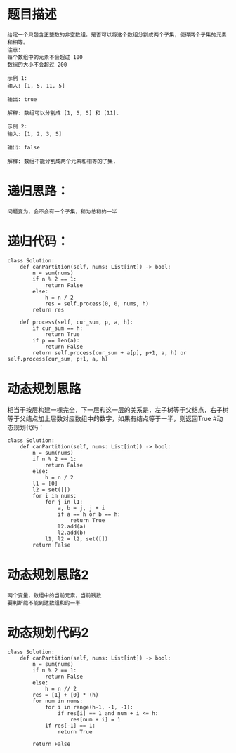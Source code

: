 # 题目描述
    给定一个只包含正整数的非空数组。是否可以将这个数组分割成两个子集，使得两个子集的元素和相等。
    注意:
    每个数组中的元素不会超过 100
    数组的大小不会超过 200
```
示例 1:
输入: [1, 5, 11, 5]

输出: true

解释: 数组可以分割成 [1, 5, 5] 和 [11].
 
示例 2:
输入: [1, 2, 3, 5]

输出: false

解释: 数组不能分割成两个元素和相等的子集.
```
# 递归思路：
    问题变为，会不会有一个子集，和为总和的一半
# 递归代码：
```
class Solution:
    def canPartition(self, nums: List[int]) -> bool:
        n = sum(nums)
        if n % 2 == 1:
            return False
        else:
            h = n / 2
            res = self.process(0, 0, nums, h)
        return res

    def process(self, cur_sum, p, a, h):
        if cur_sum == h:
            return True
        if p == len(a):
            return False
        return self.process(cur_sum + a[p], p+1, a, h) or self.process(cur_sum, p+1, a, h)
```
# 动态规划思路
 相当于按层构建一棵完全，下一层和这一层的关系是，左子树等于父结点，右子树等于父结点加上层数对应数组中的数字，如果有结点等于一半，则返回True
#动态规划代码：
```
class Solution:
    def canPartition(self, nums: List[int]) -> bool:
        n = sum(nums)
        if n % 2 == 1:
            return False
        else:
            h = n / 2
        l1 = [0]
        l2 = set([])
        for i in nums:
            for j in l1:
                a, b = j, j + i
                if a == h or b == h:
                    return True
                l2.add(a)
                l2.add(b)
            l1, l2 = l2, set([])
        return False
```
# 动态规划思路2
    两个变量，数组中的当前元素，当前钱数
    要判断能不能到达数组和的一半
    
# 动态规划代码2
```
class Solution:
    def canPartition(self, nums: List[int]) -> bool:
        n = sum(nums)
        if n % 2 == 1:
            return False
        else:
            h = n // 2
        res = [1] + [0] * (h)
        for num in nums:
            for i in range(h-1, -1, -1):
                if res[i] == 1 and num + i <= h:
                    res[num + i] = 1
            if res[-1] == 1:
                return True

        return False
```
